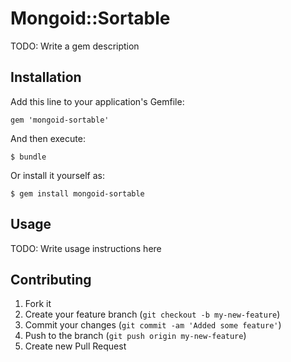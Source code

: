 # Mongoid::Sortable

TODO: Write a gem description

## Installation

Add this line to your application's Gemfile:

    gem 'mongoid-sortable'

And then execute:

    $ bundle

Or install it yourself as:

    $ gem install mongoid-sortable

## Usage

TODO: Write usage instructions here

## Contributing

1. Fork it
2. Create your feature branch (`git checkout -b my-new-feature`)
3. Commit your changes (`git commit -am 'Added some feature'`)
4. Push to the branch (`git push origin my-new-feature`)
5. Create new Pull Request
